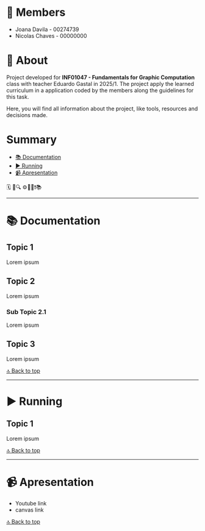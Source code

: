 
# 💬  Members
- Joana Davila - 00274739
- Nicolas Chaves - 00000000

# 📝 About 
Project developed for **INF01047 - Fundamentals for Graphic Computation** class with teacher Eduardo Gastal in 2025/1. The project apply the learned curriculum in a application coded by the members along the guidelines for this task.

Here, you will find all information about the project, like tools, resources and decisions made. 

# Summary
- [📚 Documentation](https://github.com/jodavila/fungrap/edit/main/README.md#-Documentation)
- [▶ Running](https://github.com/jodavila/fungrap/edit/main/README.md#-Running)
- [📹  Apresentation](https://github.com/jodavila/fungrap/edit/main/README.md#-Apresentation)


🗓️ 🔗🔍 ⚙️🔧🎨❗📚 

---

# 📚 Documentation

## Topic 1
Lorem ipsum

## Topic 2
Lorem ipsum

### Sub Topic 2.1
Lorem ipsum

## Topic 3
Lorem ipsum


[🔝 Back to top](https://github.com/jodavila/fungrap/edit/main/README.md#-Summary)

---

# ▶ Running

## Topic 1
Lorem ipsum

[🔝 Back to top](https://github.com/jodavila/fungrap/edit/main/README.md#-Summary)

--- 
# 📹 Apresentation
- Youtube link
- canvas link 

[🔝 Back to top](https://github.com/jodavila/fungrap/edit/main/README.md#-Summary)
